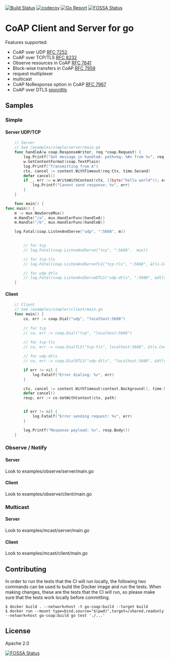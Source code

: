 [![Build Status](https://travis-ci.com/go-ocf/go-coap.svg?branch=master)](https://travis-ci.com/go-ocf/go-coap)
[![codecov](https://codecov.io/gh/go-ocf/go-coap/branch/master/graph/badge.svg)](https://codecov.io/gh/go-ocf/go-coap)
[![Go Report](https://goreportcard.com/badge/github.com/go-ocf/go-coap)](https://goreportcard.com/report/github.com/go-ocf/go-coap)
[![FOSSA Status](https://app.fossa.io/api/projects/git%2Bgithub.com%2Fgo-ocf%2Fgo-coap.svg?type=shield)](https://app.fossa.io/projects/git%2Bgithub.com%2Fgo-ocf%2Fgo-coap?ref=badge_shield)

# CoAP Client and Server for go

Features supported:
* CoAP over UDP [RFC 7252][coap].
* CoAP over TCP/TLS [RFC 8232][coap-tcp]
* Observe resources in CoAP [RFC 7641][coap-observe]
* Block-wise transfers in CoAP [RFC 7959][coap-block-wise-transfers]
* request multiplexer
* multicast
* CoAP NoResponse option in CoAP [RFC 7967][coap-noresponse]
* CoAP over DTLS [pion/dtls][pion-dtls]

[coap]: http://tools.ietf.org/html/rfc7252
[coap-tcp]: https://tools.ietf.org/html/rfc8323
[coap-block-wise-transfers]: https://tools.ietf.org/html/rfc7959
[coap-observe]: https://tools.ietf.org/html/rfc7641
[coap-noresponse]: https://tools.ietf.org/html/rfc7967
[pion-dtls]: https://github.com/pion/dtls

## Samples

### Simple

#### Server UDP/TCP
```go
	// Server
	// See /examples/simple/server/main.go
	func handleA(w coap.ResponseWriter, req *coap.Request) {
		log.Printf("Got message in handleA: path=%q: %#v from %v", req.Msg.Path(), req.Msg, req.Client.RemoteAddr())
		w.SetContentFormat(coap.TextPlain)
		log.Printf("Transmitting from A")
		ctx, cancel := context.WithTimeout(req.Ctx, time.Second)
		defer cancel()
		if _, err := w.WriteWithContext(ctx, []byte("hello world")); err != nil {
			log.Printf("Cannot send response: %v", err)
		}
	}

	func main() {
func main() {
	m := mux.NewServeMux()
	m.Handle("/a", mux.HandlerFunc(handleA))
	m.Handle("/b", mux.HandlerFunc(handleB))

	log.Fatal(coap.ListenAndServe("udp", ":5688", m))

		
		// for tcp
		// log.Fatal(coap.ListenAndServe("tcp", ":5688",  mux))

		// for tcp-tls
		// log.Fatal(coap.ListenAndServeTLS("tcp-tls", ":5688", &tls.Config{...}, mux))

		// for udp-dtls
		// log.Fatal(coap.ListenAndServeDTLS("udp-dtls", ":5688", &dtls.Config{...}, mux))
	}
```
#### Client
```go
	// Client
	// See /examples/simpler/client/main.go
	func main() {
		co, err := coap.Dial("udp", "localhost:5688")
		
		// for tcp
		// co, err := coap.Dial("tcp", "localhost:5688")
		
		// for tcp-tls
		// co, err := coap.DialTLS("tcp-tls", localhost:5688", &tls.Config{...})

		// for udp-dtls
		// co, err := coap.DialDTLS("udp-dtls", "localhost:5688", &dtls.Config{...}, mux))

		if err != nil {
			log.Fatalf("Error dialing: %v", err)
		}

		ctx, cancel := context.WithTimeout(context.Background(), time.Second)
		defer cancel()
		resp, err := co.GetWithContext(ctx, path)


		if err != nil {
			log.Fatalf("Error sending request: %v", err)
		}

		log.Printf("Response payload: %v", resp.Body())
	}
```


### Observe / Notify

#### Server
Look to examples/observe/server/main.go

#### Client
Look to examples/observe/client/main.go


### Multicast

#### Server
Look to examples/mcast/server/main.go

#### Client
Look to examples/mcast/client/main.go

## Contributing

In order to run the tests that the CI will run locally, the following two commands can be used to build the Docker image and run the tests. When making changes, these are the tests that the CI will run, so please make sure that the tests work locally before committing.

```shell
$ docker build . --network=host -t go-coap:build --target build
$ docker run --mount type=bind,source="$(pwd)",target=/shared,readonly --network=host go-coap:build go test './...'
```

## License
Apache 2.0

[![FOSSA Status](https://app.fossa.io/api/projects/git%2Bgithub.com%2Fgo-ocf%2Fgo-coap.svg?type=large)](https://app.fossa.io/projects/git%2Bgithub.com%2Fgo-ocf%2Fgo-coap?ref=badge_large)
